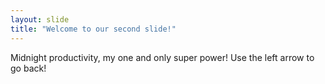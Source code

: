 ```yaml
---
layout: slide
title: "Welcome to our second slide!"
---
```

Midnight productivity, my one and only super power! 
Use the left arrow to go back!
